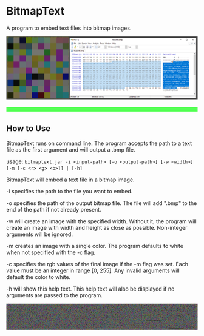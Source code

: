 # BitmapText

A program to embed text files into bitmap images.

![An Example](docs/image/example.png)

![end.bmp](docs/image/end.bmp)

## How to Use

BitmapText runs on command line. The program accepts the path to a text file as the first argument and will output a .bmp file.

usage: `bitmaptext.jar -i <input-path> [-o <output-path>] [-w <width>] [-m [-c <r> <g> <b>]] | [-h]`

BitmapText will embed a text file in a bitmap image.

-i specifies the path to the file you want to embed.

-o specifies the path of the output bitmap file. The file will add \".bmp\" to the end of the path if not already present.

-w will create an image with the specified width. Without it, the program will create an image with width and height as close as possible. Non-integer arguments will be ignored.

-m creates an image with a single color. The program defaults to white when not specified with the -c flag.

-c specifies the rgb values of the final image if the -m flag was set. Each value must be an integer in range [0, 255]. Any invalid arguments will default the color to white.

-h will show this help text. This help text will also be displayed if no arguments are passed to the program.

![alice.bmp](docs/image/alice.bmp)
